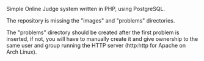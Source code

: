 Simple Online Judge system written in PHP, using PostgreSQL.

The repository is missing the "images" and "problems" directories. 

The "problems" directory should be created after the first problem is 
inserted, if not, you will have to manually create it and give ownership to the same user and group running the HTTP server (http:http for Apache on Arch Linux).
